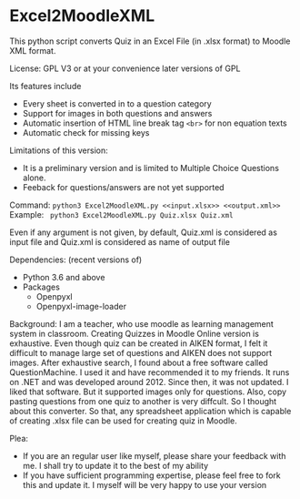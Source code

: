 # Excel2MoodleXML

This python script converts Quiz in an Excel File (in .xlsx format) to Moodle XML format. 

License: GPL V3 or at your convenience later versions of GPL

Its features include
- Every sheet is converted in to a question category
- Support for images in both questions and answers
- Automatic insertion of HTML line break tag `<br>` for non equation texts
- Automatic check for missing keys

Limitations of this version:
- It is a preliminary version and is limited to Multiple Choice Questions alone. 
- Feeback for questions/answers are not yet supported

Command:
` python3 Excel2MoodleXML.py <<input.xlsx>> <<output.xml>> `
Example:
` python3 Excel2MoodleXML.py Quiz.xlsx Quiz.xml`

Even if any argument is not given, by default, Quiz.xml is considered as input file and Quiz.xml is considered as name of output file

Dependencies: (recent versions of)
- Python 3.6 and above
- Packages
  - Openpyxl
  - Openpyxl-image-loader


Background:
I am a teacher, who use moodle as learning management system in classroom. Creating Quizzes in Moodle Online version is exhaustive. Even though quiz can be created in AIKEN format, I felt it difficult to manage large set of questions and AIKEN does not support images. After exhaustive search, I found about a free software called QuestionMachine. I used it and have recommended it to my friends. It runs on .NET and was developed around 2012. Since then, it was not updated. I liked that software. But it supported images only for questions. Also, copy pasting questions from one quiz to another is very diffcult. So I thought about this converter. So that, any spreadsheet application which is capable of creating .xlsx file can be used for creating quiz in Moodle.

Plea:
 - If you are an regular user like myself, please share your feedback with me. I shall try to update it to the best of my ability
 - If you have sufficient programming expertise, please feel free to fork this and update it. I myself will be very happy to use your version
 
